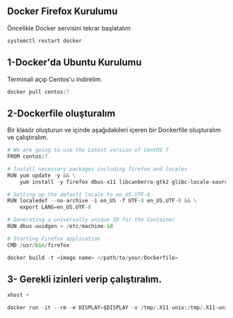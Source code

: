 ## Docker Firefox Kurulumu

Öncelikle Docker servisini tekrar başlatalım

```python
systemctl restart docker
```

## 1-Docker'da Ubuntu Kurulumu

Terminali açıp Centos'u indirelim.

```python
docker pull centos:7
```

## 2-Dockerfile oluşturalım

Bir klasör oluşturun ve içinde aşağıdakileri içeren bir Dockerfile oluşturalım ve çalıştıralım.

```python
# We are going to use the Latest version of CentOS 7
FROM centos:7

# Install necessary packages including firefox and locales
RUN yum update -y && \
    yum install -y firefox dbus-x11 libcanberra-gtk2 glibc-locale-source

# Setting up the default locale to en_US.UTF-8
RUN localedef --no-archive -i en_US -f UTF-8 en_US.UTF-8 && \
    export LANG=en_US.UTF-8

# Generating a universally unique ID for the Container
RUN dbus-uuidgen > /etc/machine-id

# Starting Firefox application
CMD /usr/bin/firefox
```

```python
docker build -t <image name> </path/to/your/Dockerfile>
```



## 3- Gerekli izinleri verip çalıştıralım.

```python
xhost +
```

```python
docker run -it --rm -e DISPLAY=$DISPLAY -v /tmp/.X11-unix:/tmp/.X11-unix <image name>
```
